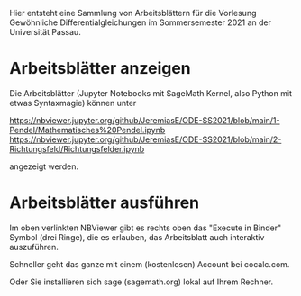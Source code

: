 Hier entsteht eine Sammlung von Arbeitsblättern für die Vorlesung Gewöhnliche Differentialgleichungen
im Sommersemester 2021 an der Universität Passau.

# Arbeitsblätter anzeigen

Die Arbeitsblätter (Jupyter Notebooks mit SageMath Kernel, also Python mit etwas Syntaxmagie) können
unter

https://nbviewer.jupyter.org/github/JeremiasE/ODE-SS2021/blob/main/1-Pendel/Mathematisches%20Pendel.ipynb
https://nbviewer.jupyter.org/github/JeremiasE/ODE-SS2021/blob/main/2-Richtungsfeld/Richtungsfelder.ipynb

angezeigt werden. 

# Arbeitsblätter ausführen 
Im oben verlinkten NBViewer gibt es rechts oben das "Execute in Binder" Symbol (drei Ringe), die
es erlauben, das Arbeitsblatt auch interaktiv auszuführen.

Schneller geht das ganze mit einem (kostenlosen) Account bei cocalc.com.

Oder Sie installieren sich sage (sagemath.org) lokal auf Ihrem Rechner.

